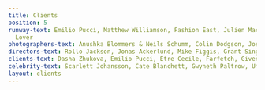 ```yaml
---
title: Clients
position: 5
runway-text: Emilio Pucci, Matthew Williamson, Fashion East, Julien Macdonald, Antipodium,
  Lover
photographers-text: Anushka Blommers & Neils Schumm, Colin Dodgson, Josh Olins, Laurence Ellis, Reto Schmid, Janneke Van der Hagen, Greta Ilieva, Till Janz, Alexi Lubormirski, Boo George, Nadav Kander, Michal Pudelka, Norbet Schoerner, Harri Peccinotti, David Bailey, Adrian Samson, Agnes Lloyd Platt, Camilla Akrans, Jason Kibbler, Rankin, Poala Kudacki, Jonas Ackerlund
directors-text: Rollo Jackson, Jonas Ackerlund, Mike Figgis, Grant Singer
clients-text: Dasha Zhukova, Emilio Pucci, Etre Cecile, Farfetch, Givenchy, Google Pixel, Harvey Nichols, Jigsaw, Levis, L’Oreal, Lane Crawford, Love Kylie, Maybelline, Matthew Williamson, Omega, Puma, Pollini, Roger Vivier, Style.com, Wella
celebrity-text: Scarlett Johansson, Cate Blanchett, Gwyneth Paltrow, Uma Thurman, Emily Blunt, Kate Hudson, Liv Tyler, Renee Zellweger, Rachel Weisz, Rebecca Hall, Miranda Kerr , Naomi Campbell, Cindy Crawford, Eva Herzigova, Jerry Hall, Georgia May Jagger, Dame Judy Dench, Gwendolyn, Camila Cabello, Victoria Beckham
layout: clients
---
```


